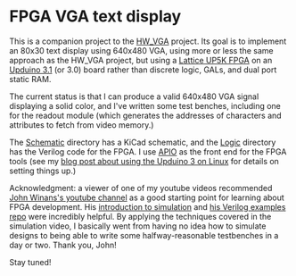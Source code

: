 # FPGA VGA text display

This is a companion project to the [HW\_VGA](https://github.com/daveho/HW_VGA) project.
Its goal is to implement an 80x30 text display using 640x480 VGA, using more or less
the same approach as the HW\_VGA project, but using a
[Lattice UP5K FPGA](https://www.latticesemi.com/en/Products/FPGAandCPLD/iCE40UltraPlus)
on an [Upduino 3.1](https://tinyvision.ai/products/upduino-v3-1) (or 3.0) board
rather than discrete logic, GALs, and dual port static RAM.

The current status is that I can produce a valid 640x480 VGA signal displaying
a solid color, and I've written some test benches, including one for the readout
module (which generates the addresses of characters and attributes to fetch from
video memory.)

The [Schematic](Schematic) directory has a KiCad schematic, and the
[Logic](Logic) directory has the Verilog code for the FPGA. I use
[APIO](https://github.com/FPGAwars/apio) as the front end for the FPGA tools (see my
[blog post about using the Upduino 3 on Linux](https://daveho.github.io/2021/02/07/upduino3-getting-started-on-linux.html)
for details on setting things up.)

Acknowledgment: a viewer of one of my youtube videos recommended
[John Winans's youtube channel](https://www.youtube.com/channel/UCik0xMsb7kSpPUvT2JoJQ1w)
as a good starting point for learning about FPGA development.
His [introduction to simulation](https://youtu.be/xZhl64vHJ-E)
and [his Verilog examples repo](https://github.com/johnwinans/Verilog-Examples) were
incredibly helpful. By applying the techniques covered in the simulation video, I
basically went from having no idea how to simulate designs to being able to write
some halfway-reasonable testbenches in a day or two. Thank you, John!

Stay tuned!

